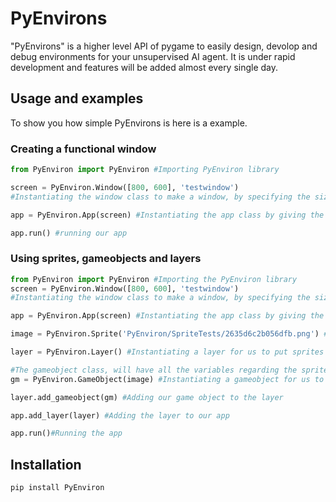 # PyEnvirons

"PyEnvirons" is a higher level API of pygame to easily design, devolop and debug environments for your unsupervised AI agent. It is under rapid development and features will be added almost every single day.

## Usage and examples

To show you how simple PyEnvirons is here is a example.

### Creating a functional window

```python
from PyEnviron import PyEnviron #Importing PyEnviron library

screen = PyEnviron.Window([800, 600], 'testwindow') 
#Instantiating the window class to make a window, by specifying the size and name of the window

app = PyEnviron.App(screen) #Instantiating the app class by giving the app our window

app.run() #running our app
```

### Using sprites, gameobjects and layers
```python
from PyEnviron import PyEnviron #Importing the PyEnviron library
screen = PyEnviron.Window([800, 600], 'testwindow') 
#Instantiating the window class to make a window, by specifying the size and name of the window

app = PyEnviron.App(screen) #Instantiating the app class by giving the app our window

image = PyEnviron.Sprite('PyEnviron/SpriteTests/2635d6c2b056dfb.png') #Loading a sprite for our use by specfying a file path

layer = PyEnviron.Layer() #Instantiating a layer for us to put sprites into

#The gameobject class, will have all the variables regarding the sprite, like the image, position, rotation, and script attached to it.
gm = PyEnviron.GameObject(image) #Instantiating a gameobject for us to use by giving it our sprite, position, rotation and scale are [0, 0], 0 degrees and [1, 1], respectivly, by defualt.

layer.add_gameobject(gm) #Adding our game object to the layer

app.add_layer(layer) #Adding the layer to our app

app.run()#Running the app
```

## Installation
```shell
pip install PyEnviron
```
